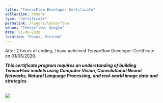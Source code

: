 ```yaml
---
title: "TensorFlow Developer Certificate"
collection: honors
type: "Certificate"
permalink: /honors/tensorflow
venue: "Tensorflow, Google"
date: 01-06-2020
location: "Hanoi, Vietnam"
---
```


After 2 hours of coding, I have achieved Tensorflow Developer Certificate on 01/06/2020.

***This certificate program requires an understanding of building TensorFlow models using Computer Vision, Convolutional Neural Networks, Natural Language Processing, and real-world image data and strategies.***

<br/><img src="https://api.accredible.com/v1/frontend/credential_website_embed_image/certificate/18882720">